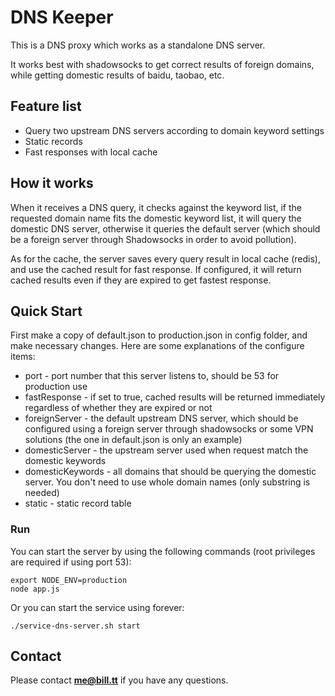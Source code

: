 # DNS Keeper
This is a DNS proxy which works as a standalone DNS server.

It works best with shadowsocks to get correct results of foreign domains, while getting domestic results of baidu, taobao, etc.

## Feature list
* Query two upstream DNS servers according to domain keyword settings
* Static records
* Fast responses with local cache

## How it works
When it receives a DNS query, it checks against the keyword list, if the requested domain name fits the domestic keyword list, it will query the domestic DNS server, otherwise it queries the default server (which should be a foreign server through Shadowsocks in order to avoid pollution).

As for the cache, the server saves every query result in local cache (redis), and use the cached result for fast response. If configured, it will return cached results even if they are expired to get fastest response.

## Quick Start
First make a copy of default.json to production.json in config folder, and make necessary changes. Here are some explanations of the configure items:

* port - port number that this server listens to, should be 53 for production use
* fastResponse - if set to true, cached results will be returned immediately regardless of whether they are expired or not
* foreignServer - the default upstream DNS server, which should be configured using a foreign server through shadowsocks or some VPN solutions (the one in default.json is only an example)
* domesticServer - the upstream server used when request match the domestic keywords
* domesticKeywords - all domains that should be querying the domestic server. You don't need to use whole domain names (only substring is needed)
* static - static record table

### Run
You can start the server by using the following commands (root privileges are required if using port 53):

```
export NODE_ENV=production
node app.js
```

Or you can start the service using forever:

```
./service-dns-server.sh start
```

## Contact

Please contact <b>me@bill.tt</b> if you have any questions.